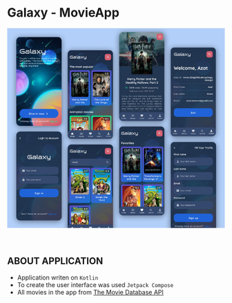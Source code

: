 # Galaxy - MovieApp

<img src="https://github.com/azikkw/Galaxy-MovieApp/blob/main/Galaxy.jpg">
  
⠀  
## ABOUT APPLICATION

* Application writen on `Kotlin`
* To create the user interface was used `Jetpack Compose`
* All movies in the app from [The Movie Database API](https://www.themoviedb.org/)
